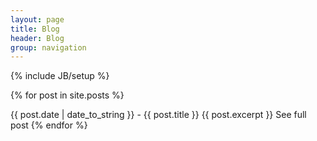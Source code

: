 ```yaml
---
layout: page
title: Blog
header: Blog
group: navigation
---
```


{% include JB/setup %}

{% for post in site.posts %}

{{ post.date | date_to_string }} - {{ post.title }}
{{ post.excerpt }} See full post
{% endfor %}
